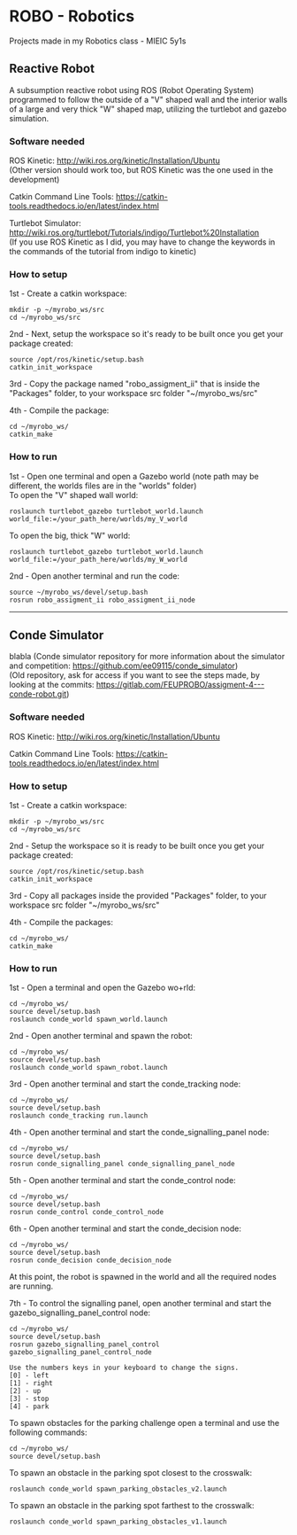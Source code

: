 # ROBO - Robotics
Projects made in my Robotics class - MIEIC 5y1s

## Reactive Robot
A subsumption reactive robot using ROS (Robot Operating System) programmed to follow the outside of a "V" shaped wall and the interior walls of a large and very thick "W" shaped map, utilizing the turtlebot and gazebo simulation.  

### Software needed
ROS Kinetic: http://wiki.ros.org/kinetic/Installation/Ubuntu  
(Other version should work too, but ROS Kinetic was the one used in the development)

Catkin Command Line Tools: https://catkin-tools.readthedocs.io/en/latest/index.html

Turtlebot Simulator: http://wiki.ros.org/turtlebot/Tutorials/indigo/Turtlebot%20Installation  
(If you use ROS Kinetic as I did, you may have to change the keywords in the commands of the tutorial from indigo to kinetic)

### How to setup
1st - Create a catkin workspace:
```
mkdir -p ~/myrobo_ws/src
cd ~/myrobo_ws/src
```

2nd - Next, setup the workspace so it's ready to be built once you get your package created:
```
source /opt/ros/kinetic/setup.bash
catkin_init_workspace
```
3rd - Copy the package named "robo_assigment_ii" that is inside the "Packages" folder, to your workspace src folder "~/myrobo_ws/src"

4th - Compile the package:
```
cd ~/myrobo_ws/
catkin_make
```

### How to run
1st - Open one terminal and open a Gazebo world (note path may be different, the worlds files are in the "worlds" folder)  
To open the "V" shaped wall world:
```
roslaunch turtlebot_gazebo turtlebot_world.launch world_file:=/your_path_here/worlds/my_V_world
```
To open the big, thick "W" world:
```
roslaunch turtlebot_gazebo turtlebot_world.launch world_file:=/your_path_here/worlds/my_W_world
```


2nd - Open another terminal and run the code:
```
source ~/myrobo_ws/devel/setup.bash
rosrun robo_assigment_ii robo_assigment_ii_node
```

---

## Conde Simulator
blabla
(Conde simulator repository for more information about the simulator and competition: https://github.com/ee09115/conde_simulator)  
(Old repository, ask for access if you want to see the steps made, by looking at the commits: https://gitlab.com/FEUPROBO/assigment-4---conde-robot.git)

### Software needed
ROS Kinetic: http://wiki.ros.org/kinetic/Installation/Ubuntu

Catkin Command Line Tools: https://catkin-tools.readthedocs.io/en/latest/index.html

### How to setup
1st - Create a catkin workspace:
```
mkdir -p ~/myrobo_ws/src
cd ~/myrobo_ws/src
```

2nd - Setup the workspace so it is ready to be built once you get your package created:
```
source /opt/ros/kinetic/setup.bash
catkin_init_workspace
```

3rd - Copy all packages inside the provided "Packages" folder, to your workspace src folder "~/myrobo_ws/src"

4th - Compile the packages:
```
cd ~/myrobo_ws/
catkin_make
```

### How to run
1st - Open a terminal and open the Gazebo wo+rld:
```
cd ~/myrobo_ws/
source devel/setup.bash
roslaunch conde_world spawn_world.launch
```	

2nd - Open another terminal and spawn the robot:
```
cd ~/myrobo_ws/
source devel/setup.bash
roslaunch conde_world spawn_robot.launch
```

3rd - Open another terminal and start the conde_tracking node:
```
cd ~/myrobo_ws/
source devel/setup.bash
roslaunch conde_tracking run.launch
```

4th - Open another terminal and start the conde_signalling_panel node:
```
cd ~/myrobo_ws/
source devel/setup.bash
rosrun conde_signalling_panel conde_signalling_panel_node
```

5th - Open another terminal and start the conde_control node:
```
cd ~/myrobo_ws/
source devel/setup.bash
rosrun conde_control conde_control_node
```

6th - Open another terminal and start the conde_decision node:
```
cd ~/myrobo_ws/
source devel/setup.bash
rosrun conde_decision conde_decision_node
```

At this point, the robot is spawned in the world and all the required nodes are running.

7th - To control the signalling panel, open another terminal and start the gazebo_signalling_panel_control node:
```
cd ~/myrobo_ws/
source devel/setup.bash
rosrun gazebo_signalling_panel_control gazebo_signalling_panel_control_node

Use the numbers keys in your keyboard to change the signs.
[0] - left
[1] - right
[2] - up
[3] - stop
[4] - park
```

To spawn obstacles for the parking challenge open a terminal and use the following commands:
```
cd ~/myrobo_ws/
source devel/setup.bash
```
To spawn an obstacle in the parking spot closest to the crosswalk:
```
roslaunch conde_world spawn_parking_obstacles_v2.launch
```
To spawn an obstacle in the parking spot farthest to the crosswalk:
```
roslaunch conde_world spawn_parking_obstacles_v1.launch
```
